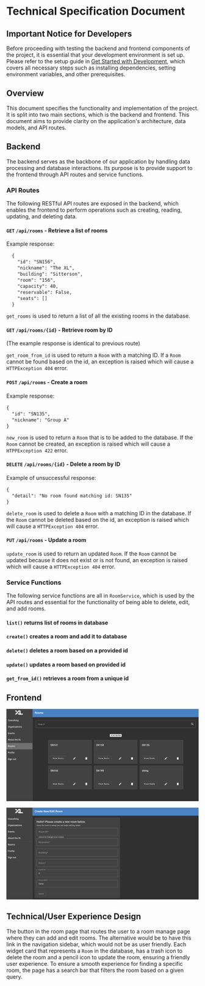 # Technical Specification Document

## Important Notice for Developers

Before proceeding with testing the backend and frontend components of the project, it is essential that your development environment is set up. Please refer to the setup guide in [Get Started with Development](https://github.com/comp423-23f/csxl-final-team-d8/blob/086f4b18a582937208cc580dc9c5537fc070fa85/docs/get_started.md), which covers all necessary steps such as installing dependencies, setting environment variables, and other prerequisites.

## Overview

This document specifies the functionality and implementation of the project. It is split into two main sections, which is the backend and frontend. This document aims to provide clarity on the application's architecture, data models, and API routes.

## Backend

The backend serves as the backbone of our application by handling data processing and database interactions. Its purpose is to provide support to the frontend through API routes and service functions.

### API Routes

The following RESTful API routes are exposed in the backend, which enables the frontend to perform operations such as creating, reading, updating, and deleting data.

#### `GET` `/api/rooms` - Retrieve a list of rooms

Example response:

```
  {
    "id": "SN156",
    "nickname": "The XL",
    "building": "Sitterson",
    "room": "156",
    "capacity": 40,
    "reservable": False,
    "seats": []
  }
```

`get_rooms` is used to return a list of all the existing rooms in the database.

#### `GET` `/api/rooms/{id}` - Retrieve room by ID

(The example response is identical to previous route)

`get_room_from_id` is used to return a `Room` with a matching ID. If a `Room` cannot be found based on the id, an exception is raised which will cause a `HTTPException 404` error.

#### `POST` `/api/rooms` - Create a room

Example response:

```
{
  "id": "SN135",
  "nickname": "Group A"
}
```

`new_room` is used to return a `Room` that is to be added to the database. If the `Room` cannot be created, an exception is raised which will cause a `HTPPException 422` error.

#### `DELETE` `/api/rooms/{id}` - Delete a room by ID

Example of unsuccessful response:

```
{
  "detail": "No room found matching id: SN135"
}
```

`delete_room` is used to delete a `Room` with a matching ID in the database. If the `Room` cannot be deleted based on the id, an exception is raised which will cause a `HTTPException 404` error.

#### `PUT` `/api/rooms` - Update a room

`update_room` is used to return an updated `Room`. If the `Room` cannot be updated because it does not exist or is not found, an exception is raised which will cause a `HTTPException 404` error.

### Service Functions

The following service functions are all in `RoomService`, which is used by the API routes and essential for the functionality of being able to delete, edit, and add rooms.

#### `list()` returns list of rooms in database

#### `create()` creates a room and add it to database

#### `delete()` deletes a room based on a provided id

#### `update()` updates a room based on provided id

#### `get_from_id()` retrieves a room from a unique id

## Frontend

![Alt text](images/room-view-page.png)

![Alt text](images/room-form.png)

## Technical/User Experience Design

The button in the room page that routes the user to a room manage page where they can add and edit rooms. The alternative would be to have this link in the navigation sidebar, which would not be as user friendly. Each widget card that represents a `Room` in the database, has a trash icon to delete the room and a pencil icon to update the room, ensuring a friendly user experience. To ensure a smooth experience for finding a specific room, the page has a search bar that filters the room based on a given query.
